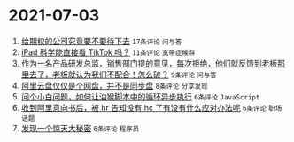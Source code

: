 # 2021-07-03

1. [给期权的公司究竟要不要待下去](https://www.v2ex.com/t/787259) `17条评论` `问与答`
1. [iPad 科学能直接看 TikTok 吗？](https://www.v2ex.com/t/787254) `11条评论` `宽带症候群`
1. [作为一名产品研发总监，销售部门提的意见，每次拒绝，他们就反馈到老板那里去了，老板就认为我们不配合！怎么破？](https://www.v2ex.com/t/787251) `9条评论` `问与答`
1. [阿里云盘仅仅是个网盘，并不是同步盘](https://www.v2ex.com/t/787258) `8条评论` `分享发现`
1. [问个小白问题，如何让油猴脚本中的循环异步执行](https://www.v2ex.com/t/787256) `6条评论` `JavaScript`
1. [收到阿里意向书后，被 hr 告知没有 hc 了有没有什么应对办法呢](https://www.v2ex.com/t/787255) `6条评论` `职场话题`
1. [发现一个惊天大秘密](https://www.v2ex.com/t/787252) `6条评论` `程序员`
